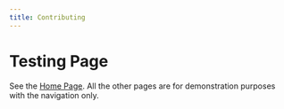 ```yaml
---
title: Contributing
---
```

# Testing Page

See the [Home Page](/). All the other pages are for demonstration purposes
with the navigation only.
